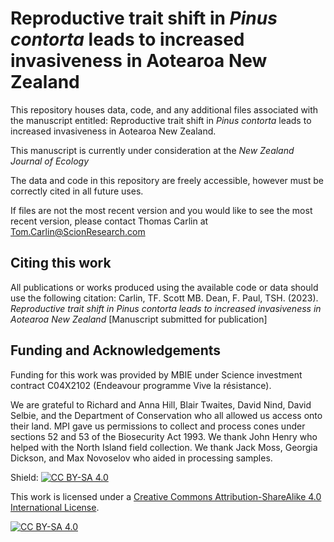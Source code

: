 # Reproductive trait shift in *Pinus contorta* leads to increased invasiveness in Aotearoa New Zealand

This repository houses data, code, and any additional files associated with the manuscript entitled: Reproductive trait shift in *Pinus contorta* leads to increased invasiveness in Aotearoa New Zealand.

This manuscript is currently under consideration at the *New Zealand Journal of Ecology*

The data and code in this repository are freely accessible, however must be correctly cited in all future uses.

If files are not the most recent version and you would like to see the most recent version, please contact Thomas Carlin at Tom.Carlin@ScionResearch.com

## Citing this work

All publications or works produced using the available code or data should use the following citation:
Carlin, TF. Scott MB. Dean, F. Paul, TSH. (2023). *Reproductive trait shift in *Pinus contorta* leads to increased invasiveness in Aotearoa New Zealand* [Manuscript submitted for publication]

## Funding and Acknowledgements
Funding for this work was provided by MBIE under Science investment contract C04X2102 (Endeavour programme Vive la résistance).

We are grateful to Richard and Anna Hill, Blair Twaites, David Nind, David Selbie, and the Department of Conservation who all allowed us access onto their land. MPI gave us permissions to collect and process cones under sections 52 and 53 of the Biosecurity Act 1993. We thank John Henry who helped with the North Island field collection. We thank Jack Moss, Georgia Dickson, and Max Novoselov who aided in processing samples. 

Shield: [![CC BY-SA 4.0][cc-by-sa-shield]][cc-by-sa]

This work is licensed under a
[Creative Commons Attribution-ShareAlike 4.0 International License][cc-by-sa].

[![CC BY-SA 4.0][cc-by-sa-image]][cc-by-sa]

[cc-by-sa]: http://creativecommons.org/licenses/by-sa/4.0/
[cc-by-sa-image]: https://licensebuttons.net/l/by-sa/4.0/88x31.png
[cc-by-sa-shield]: https://img.shields.io/badge/License-CC%20BY--SA%204.0-lightgrey.svg

